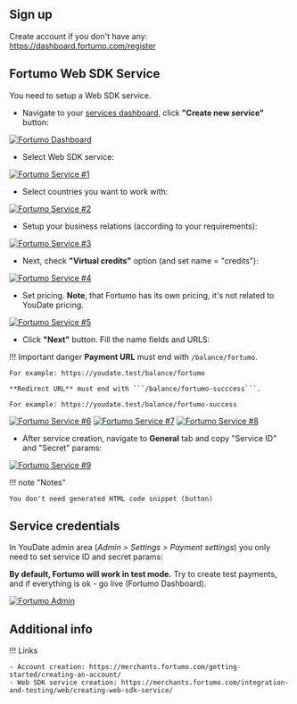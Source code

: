 ## Sign up

Create account if you don't have any: https://dashboard.fortumo.com/register

## Fortumo Web SDK Service

You need to setup a Web SDK service.

- Navigate to your [services dashboard](https://dashboard.fortumo.com), click **"Create new service"** button:

[![Fortumo Dashboard](./images/fortumoDashboard.png)](./images/fortumoDashboard.png)

- Select Web SDK service:

[![Fortumo Service #1](./images/fortumoService1.png)](./images/fortumoService1.png)

- Select countries you want to work with:

[![Fortumo Service #2](./images/fortumoService2.png)](./images/fortumoService2.png)

- Setup your business relations (according to your requirements):

[![Fortumo Service #3](./images/fortumoService3.png)](./images/fortumoService3.png)

- Next, check **"Virtual credits"** option (and set name = "credits"):

[![Fortumo Service #4](./images/fortumoService4.png)](./images/fortumoService4.png)

- Set pricing. **Note**, that Fortumo has its own pricing, it's not related to YouDate pricing.

[![Fortumo Service #5](./images/fortumoService5.png)](./images/fortumoService5.png)

- Click **"Next"** button. Fill the name fields and URLS:

!!! Important danger
    **Payment URL** must end with ```/balance/fortumo```. 
    
    For example: https://youdate.test/balance/fortumo
    
    **Redirect URL** must end with ```/balance/fortumo-succcess```. 
    
    For example: https://youdate.test/balance/fortumo-success

    
[![Fortumo Service #6](./images/fortumoService6.png)](./images/fortumoService6.png)
[![Fortumo Service #7](./images/fortumoService7.png)](./images/fortumoService7.png)
[![Fortumo Service #8](./images/fortumoService8.png)](./images/fortumoService8.png)

- After service creation, navigate to **General** tab and copy "Service ID" and "Secret" params:

[![Fortumo Service #9](./images/fortumoService9.png)](./images/fortumoService9.png)


!!! note "Notes"

    You don't need generated HTML code snippet (button)
    
## Service credentials

In YouDate admin area (*Admin > Settings > Payment settings*) you only need to set service ID and secret params:

**By default, Fortumo will work in test mode.** Try to create test payments, and if everything is ok - go live (Fortumo Dashboard).

[![Fortumo Admin](./images/fortumoAdmin.png)](./images/fortumoAdmin.png)

## Additional info

!!! Links

    - Account creation: https://merchants.fortumo.com/getting-started/creating-an-account/
    - Web SDK service creation: https://merchants.fortumo.com/integration-and-testing/web/creating-web-sdk-service/
